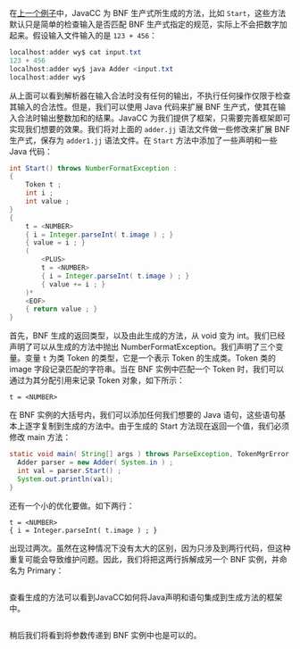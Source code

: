 
在[上一个例子](https://smartsi.blog.csdn.net/article/details/143658003)中，JavaCC 为 BNF 生产式所生成的方法，比如 `Start`，这些方法默认只是简单的检查输入是否匹配 BNF 生产式指定的规范，实际上不会把数字加起来。假设输入文件输入的是 `123 + 456`：
```java
localhost:adder wy$ cat input.txt
123 + 456
localhost:adder wy$ java Adder <input.txt
localhost:adder wy$
```
从上面可以看到解析器在输入合法时没有任何的输出，不执行任何操作仅限于检查其输入的合法性。但是，我们可以使用 Java 代码来扩展 BNF 生产式，使其在输入合法时输出整数加和的结果。JavaCC 为我们提供了框架，只需要完善框架即可实现我们想要的效果。我们将对上面的 `adder.jj` 语法文件做一些修改来扩展 BNF 生产式，保存为 `adder1.jj` 语法文件。在 `Start` 方法中添加了一些声明和一些 Java 代码：
```java
int Start() throws NumberFormatException :
{
    Token t ;
    int i ;
    int value ;
}
{
    t = <NUMBER>
    { i = Integer.parseInt( t.image ) ; }
    { value = i ; }
    (
        <PLUS>
        t = <NUMBER>
        { i = Integer.parseInt( t.image ) ; }
        { value += i ; }
    )*
    <EOF>
    { return value ; }
}
```

首先，BNF 生成的返回类型，以及由此生成的方法，从 void 变为 int。我们已经声明了可以从生成的方法中抛出 NumberFormatException。我们声明了三个变量。变量 `t` 为类 Token 的类型，它是一个表示 Token 的生成类。Token 类的 image 字段记录匹配的字符串。当在 BNF 实例中匹配一个 Token 时，我们可以通过为其分配引用来记录 Token 对象，如下所示：
```
t = <NUMBER>
```
在 BNF 实例的大括号内，我们可以添加任何我们想要的 Java 语句，这些语句基本上逐字复制到生成的方法中。由于生成的 Start 方法现在返回一个值，我们必须修改 main 方法：
```java
static void main( String[] args ) throws ParseException, TokenMgrError, NumberFormatException {
  Adder parser = new Adder( System.in ) ;
  int val = parser.Start() ;
  System.out.println(val);
}
```
还有一个小的优化要做。如下两行：
```
t = <NUMBER>
{ i = Integer.parseInt( t.image ) ; }
```
出现过两次。虽然在这种情况下没有太大的区别，因为只涉及到两行代码，但这种重复可能会导致维护问题。因此，我们将把这两行拆解成另一个 BNF 实例，并命名为 Primary：
```

```
查看生成的方法可以看到JavaCC如何将Java声明和语句集成到生成方法的框架中。
```
```

稍后我们将看到将参数传递到 BNF 实例中也是可以的。
